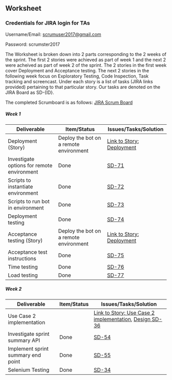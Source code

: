 ## Worksheet

### Credentials for JIRA login for TAs
Username/Email: scrumuser2017@gmail.com

Password: scrumster2017

The Worksheet is broken down into 2 parts corresponding to the 2 weeks of the sprint. The first 2 stories were achieved as part of week 1 and the next 2 were acheived as part of week 2 of the sprint. The 2 stories in the first week cover Deployment and Acceptance testing. The next 2 stories in the following week focus on Exploratory Testing, Code Inspection, Task tracking and screencast. Under each story is a list of tasks (JIRA links provided) pertaining to that particular story. Our tasks are denoted on the JIRA Board as SD-{ID}.

The completed Scrumboard is as follows: [JIRA Scrum Board]()

##### Week 1

| Deliverable   | Item/Status   |  Issues/Tasks/Solution
| ------------- | ------------  |  ------------
| Deployment (Story)      | Deploy the bot on a remote environment          | [Link to Story: Deployment](https://scrumster.atlassian.net/browse/SD-67)
| Investigate options for remote environment     | Done             | [SD-71](https://scrumster.atlassian.net/browse/SD-71)
| Scripts to instantiate environment     | Done             |  [SD-72](https://scrumster.atlassian.net/browse/SD-72)
| Scripts to run bot in environment      | Done             |  [SD-73](https://scrumster.atlassian.net/browse/SD-73)
| Deployment testing      | Done             |  [SD-74](https://scrumster.atlassian.net/browse/SD-74)
| Acceptance testing (Story)      | Deploy the bot on a remote environment          | [Link to Story: Deployment](https://scrumster.atlassian.net/browse/SD-68)
| Acceptance test instructions     | Done             | [SD-75](https://scrumster.atlassian.net/browse/SD-75)
| Time testing     | Done             |  [SD-76](https://scrumster.atlassian.net/browse/SD-76)
| Load testing     | Done             |  [SD-77](https://scrumster.atlassian.net/browse/SD-77)

##### Week 2

| Deliverable   | Item/Status   |  Issues/Tasks/Solution
| ------------- | ------------  |  ------------
| Use Case 2 implementation     |           | [Link to Story: Use Case 2 implementation](https://scrumster.atlassian.net/browse/SD-48), [Design SD-36](https://scrumster.atlassian.net/browse/SD-36)
| Investigate sprint summary API    | Done             |   [SD-54](https://scrumster.atlassian.net/browse/SD-54)
| Implement sprint summary end point     | Done            |  [SD-55](https://scrumster.atlassian.net/browse/SD-55)
| Selenium Testing      | Done             | [SD-34](https://scrumster.atlassian.net/browse/SD-34)



